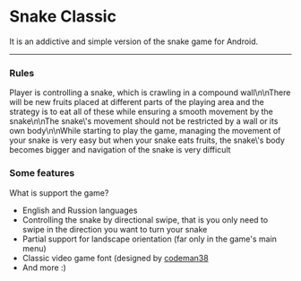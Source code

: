 <h1>Snake Classic</h1>
<p>It is an addictive and simple version of the snake game for Android.</p>
<hr />
<h3>Rules</h3>
<p>Player is controlling a snake, which is crawling in a compound wall\n\nThere will be new fruits placed at different parts of the playing area and the strategy is to eat all of these while ensuring a smooth movement by the snake\n\nThe snake\'s movement should not be restricted by a wall or its own body\n\nWhile starting to play the game, managing the movement of your snake is very easy but when your snake eats fruits, the snake\'s body becomes bigger and navigation of the snake is very difficult</p>
<h3>Some features</h3>
<p>What is support the game?</p>
<ul>
  <li>English and Russion languages</li>
  <li>Controlling the snake by directional swipe, that is you only need to swipe in the direction you want to turn your snake</li>
  <li>Partial support for landscape orientation (far only in the game's main menu)</li>
  <li>Classic video game font (designed by <a href="http://zone38.net/">codeman38</a></li>
  <li>And more :)</li>
</ul>